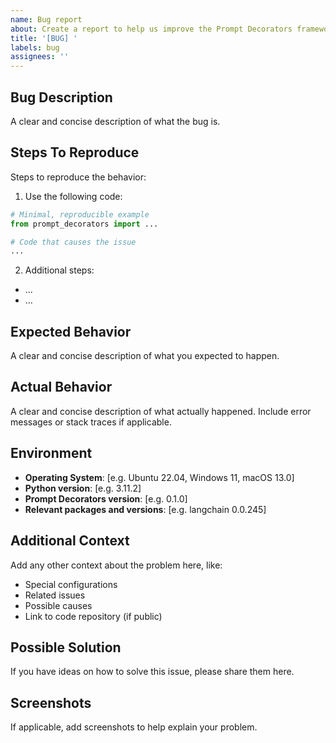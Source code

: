 ```yaml
---
name: Bug report
about: Create a report to help us improve the Prompt Decorators framework
title: '[BUG] '
labels: bug
assignees: ''
---
```


## Bug Description

A clear and concise description of what the bug is.

## Steps To Reproduce

Steps to reproduce the behavior:
1. Use the following code:
```python
# Minimal, reproducible example
from prompt_decorators import ...

# Code that causes the issue
...
```

2. Additional steps:
- ...
- ...

## Expected Behavior

A clear and concise description of what you expected to happen.

## Actual Behavior

A clear and concise description of what actually happened. Include error messages or stack traces if applicable.

## Environment

- **Operating System**: [e.g. Ubuntu 22.04, Windows 11, macOS 13.0]
- **Python version**: [e.g. 3.11.2]
- **Prompt Decorators version**: [e.g. 0.1.0]
- **Relevant packages and versions**: [e.g. langchain 0.0.245]

## Additional Context

Add any other context about the problem here, like:
- Special configurations
- Related issues
- Possible causes
- Link to code repository (if public)

## Possible Solution

If you have ideas on how to solve this issue, please share them here.

## Screenshots

If applicable, add screenshots to help explain your problem.
